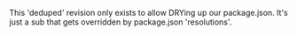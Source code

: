 This 'deduped' revision only exists to allow DRYing up our package.json.
It's just a sub that gets overridden by package.json 'resolutions'.
